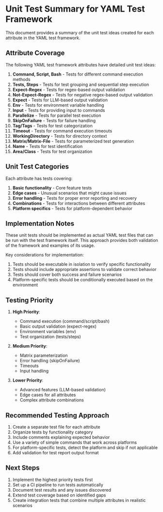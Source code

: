 # Unit Test Summary for YAML Test Framework

This document provides a summary of the unit test ideas created for each attribute in the YAML test framework.

## Attribute Coverage

The following YAML test framework attributes have detailed unit test ideas:

1. **Command, Script, Bash** - Tests for different command execution methods
2. **Tests, Steps** - Tests for test grouping and sequential step execution
3. **Expect-Regex** - Tests for regex-based output validation
4. **Not-Expect-Regex** - Tests for negative regex-based output validation
5. **Expect** - Tests for LLM-based output validation
6. **Env** - Tests for environment variable handling
7. **Input** - Tests for providing input to commands
8. **Parallelize** - Tests for parallel test execution
9. **SkipOnFailure** - Tests for failure handling
10. **Tag/Tags** - Tests for test categorization
11. **Timeout** - Tests for command execution timeouts
12. **WorkingDirectory** - Tests for directory context
13. **Matrix/Matrix-File** - Tests for parameterized test generation
14. **Name** - Tests for test identification
15. **Area/Class** - Tests for test organization

## Unit Test Categories

Each attribute has tests covering:

1. **Basic functionality** - Core feature tests
2. **Edge cases** - Unusual scenarios that might cause issues
3. **Error handling** - Tests for proper error reporting and recovery
4. **Combinations** - Tests for interactions between different attributes
5. **Platform specifics** - Tests for platform-dependent behavior

## Implementation Notes

These unit tests should be implemented as actual YAML test files that can be run with the test framework itself. This approach provides both validation of the framework and examples of its usage.

Key considerations for implementation:

1. Tests should be executable in isolation to verify specific functionality
2. Tests should include appropriate assertions to validate correct behavior
3. Tests should cover both success and failure scenarios
4. Platform-specific tests should be conditionally executed based on the environment

## Testing Priority

1. **High Priority**:
   - Command execution (command/script/bash) 
   - Basic output validation (expect-regex)
   - Environment variables (env)
   - Test organization (tests/steps)

2. **Medium Priority**:
   - Matrix parameterization
   - Error handling (skipOnFailure)
   - Timeouts
   - Input handling

3. **Lower Priority**:
   - Advanced features (LLM-based validation)
   - Edge cases for all attributes
   - Complex attribute combinations

## Recommended Testing Approach

1. Create a separate test file for each attribute
2. Organize tests by functionality category
3. Include comments explaining expected behavior
4. Use a variety of simple commands that work across platforms
5. For platform-specific tests, detect the platform and skip if not applicable
6. Add validation for test report output format

## Next Steps

1. Implement the highest priority tests first
2. Set up a CI pipeline to run tests automatically
3. Document test results and any issues discovered
4. Extend test coverage based on identified gaps
5. Create integration tests that combine multiple attributes in realistic scenarios